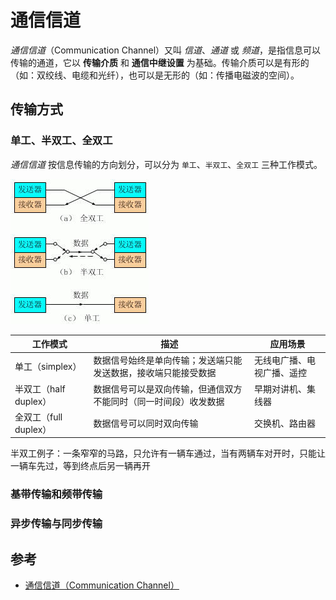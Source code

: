# 通信信道

_通信信道_（Communication Channel）又叫 _信道_、_通道_ 或 _频道_，是指信息可以传输的通道，它以 **传输介质** 和 **通信中继设置** 为基础。传输介质可以是有形的（如：双绞线、电缆和光纤），也可以是无形的（如：传播电磁波的空间）。

## 传输方式

### 单工、半双工、全双工

_通信信道_ 按信息传输的方向划分，可以分为 `单工`、`半双工`、`全双工` 三种工作模式。

![单工、半双工、全双工](.images/simplex-duplex.png)

| 工作模式              | 描述                                                             | 应用场景                   |
| --------------------- | ---------------------------------------------------------------- | -------------------------- |
| 单工（simplex）       | 数据信号始终是单向传输；发送端只能发送数据，接收端只能接受数据   | 无线电广播、电视广播、遥控 |
| 半双工（half duplex） | 数据信号可以是双向传输，但通信双方不能同时（同一时间段）收发数据 | 早期对讲机、集线器         |
| 全双工（full duplex） | 数据信号可以同时双向传输                                         | 交换机、路由器             |

半双工例子：一条窄窄的马路，只允许有一辆车通过，当有两辆车对开时，只能让一辆车先过，等到终点后另一辆再开

### 基带传输和频带传输

### 异步传输与同步传输

## 参考

* [通信信道（Communication Channel）](https://wiki.mbalib.com/wiki/%E9%80%9A%E4%BF%A1%E4%BF%A1%E9%81%93)
